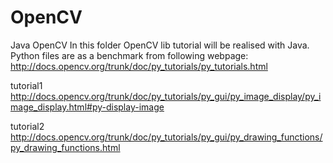 OpenCV
======

Java OpenCV
In this folder OpenCV lib tutorial will be realised with Java.
Python files are as a benchmark from following webpage:
http://docs.opencv.org/trunk/doc/py_tutorials/py_tutorials.html

tutorial1
http://docs.opencv.org/trunk/doc/py_tutorials/py_gui/py_image_display/py_image_display.html#py-display-image

tutorial2
http://docs.opencv.org/trunk/doc/py_tutorials/py_gui/py_drawing_functions/py_drawing_functions.html

